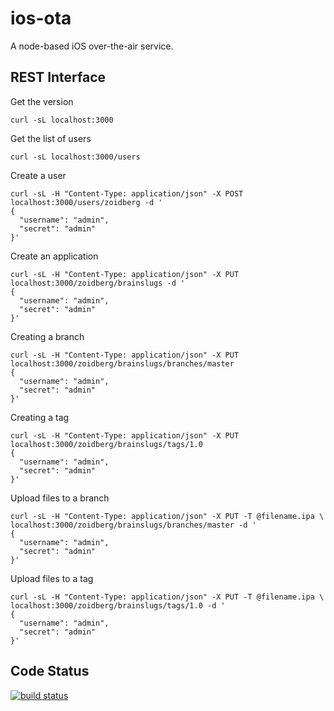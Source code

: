 ios-ota
=======

A node-based iOS over-the-air service.

## REST Interface

Get the version
```
curl -sL localhost:3000
```

Get the list of users
```
curl -sL localhost:3000/users
```

Create a user
```
curl -sL -H "Content-Type: application/json" -X POST localhost:3000/users/zoidberg -d '
{
  "username": "admin",
  "secret": "admin"
}'
```

Create an application
```
curl -sL -H "Content-Type: application/json" -X PUT localhost:3000/zoidberg/brainslugs -d '
{
  "username": "admin",
  "secret": "admin"
}'
```

Creating a branch
```
curl -sL -H "Content-Type: application/json" -X PUT localhost:3000/zoidberg/brainslugs/branches/master
{
  "username": "admin",
  "secret": "admin"
}'
```

Creating a tag
```
curl -sL -H "Content-Type: application/json" -X PUT localhost:3000/zoidberg/brainslugs/tags/1.0
{
  "username": "admin",
  "secret": "admin"
}'
```

Upload files to a branch
```
curl -sL -H "Content-Type: application/json" -X PUT -T @filename.ipa \
localhost:3000/zoidberg/brainslugs/branches/master -d '
{
  "username": "admin",
  "secret": "admin"
}'
```

Upload files to a tag
```
curl -sL -H "Content-Type: application/json" -X PUT -T @filename.ipa \
localhost:3000/zoidberg/brainslugs/tags/1.0 -d '
{
  "username": "admin",
  "secret": "admin"
}'
```

## Code Status

[![build status](https://secure.travis-ci.org/seryl/node-ios-ota.png)](http://travis-ci.org/seryl/node-ios-ota)
